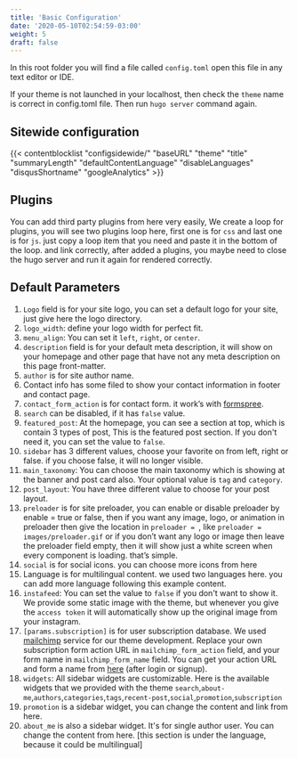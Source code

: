 ```yaml
---
title: 'Basic Configuration'
date: '2020-05-10T02:54:59-03:00'
weight: 5
draft: false
---
```

In this root folder you will find a file called `config.toml` open this file in any text editor or IDE.

If your theme is not launched in your localhost, then check the `theme` name is correct in config.toml file. Then run `hugo server` command again.

## Sitewide configuration

{{< contentblocklist "configsidewide/" "baseURL" "theme" "title" "summaryLength" "defaultContentLanguage" "disableLanguages" "disqusShortname" "googleAnalytics" >}}

Plugins
-------

You can add third party plugins from here very easily, We create a loop for plugins, you will see two plugins loop here, first one is for `css` and last one is for `js`. just copy a loop item that you need and paste it in the bottom of the loop. and link correctly, after added a plugins, you maybe need to close the hugo server and run it again for rendered correctly.

Default Parameters
------------------

1. `Logo` field is for your site logo, you can set a default logo for your site, just give here the logo directory.
2. `logo_width`: define your logo width for perfect fit.
3. `menu_align`: You can set it `left`, `right`, or `center`. 
4. `description` field is for your default meta description, it will show on your homepage and other page that have not any meta description on this page front-matter.
5. `author` is for site author name.
6. Contact info has some filed to show your contact information in footer and contact page.
7. `contact_form_action` is for contact form. it work’s with [formspree](https://formspree.io/).
8. `search` can be disabled, if it has `false` value.
9. `featured_post`: At the homepage, you can see a section at top, which is contain 3 types of post, This is the featured post section. If you don't need it, you can set the value to `false`.
10. `sidebar` has 3 different values, choose your favorite on from left, right or false. if you choose false, it will no longer visible.
11. `main_taxonomy`: You can choose the main taxonomy which is showing at the banner and post card also. Your optional value is `tag` and `category`.
12. `post_layout`: You have three different value to choose for your post layout. 
13. `preloader` is for site preloader, you can enable or disable preloader by enable = true or false, then if you want any image, logo, or animation in preloader then give the location in `preloader = `, like `preloader = images/preloader.gif` or if you don’t want any logo or image then leave the preloader field empty, then it will show just a white screen when every component is loading. that’s simple.
14. `social` is for social icons. you can choose more icons from here
15. Language is for multilingual content. we used two languages here. you can add more language following this example content.
16. `instafeed`: You can set the value to `false` if you don't want to show it. We provide some static image with the theme, but whenever you give the `access token` it will automatically show up the original image from your instagram.
17. `[params.subscription]` is for user subscription database. We used [mailchimp](https://mailchimp.com/) service for our theme development. Replace your own subscription form action URL in `mailchimp_form_action` field, and your form name in `mailchimp_form_name` field. You can get your action URL and form a name from [here](https://us4.admin.mailchimp.com/campaigns/#/create-campaign/explore/form) (after login or signup).
18. `widgets`: All sidebar widgets are customizable. Here is the available widgets that we provided with the theme `search`,`about-me`,`authors`,`categories`,`tags`,`recent-post`,`social`,`promotion`,`subscription` 
19. `promotion` is a sidebar widget, you can change the content and link from here.
20. `about_me` is also a sidebar widget. It's for single author user. You can change the content from here. [this section is under the language, because it could be multilingual]

